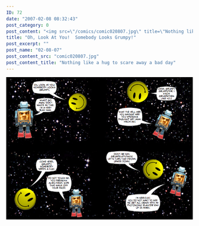 ```yaml
---
ID: 72
date: "2007-02-08 08:32:43"
post_category: 0
post_content: "<img src=\"/comics/comic020807.jpg\" title=\"Nothing like a hug to scare away a bad day\"/>"
title: "Oh, Look At You!  Somebody Looks Grumpy!"
post_excerpt: ""
post_name: "02-08-07"
post_content_src: "comic020807.jpg"
post_content_title: "Nothing like a hug to scare away a bad day"
---
```



[![Nothing like a hug to scare away a bad day](/comics-hi-res/comic020807.jpg)](/comics-hi-res/comic020807.jpg)
